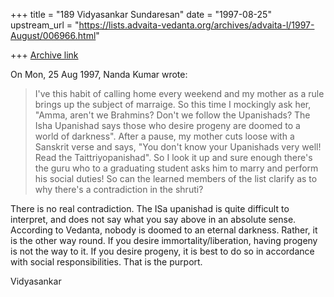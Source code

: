 +++
title = "189 Vidyasankar Sundaresan"
date = "1997-08-25"
upstream_url = "https://lists.advaita-vedanta.org/archives/advaita-l/1997-August/006966.html"

+++
[Archive link](https://lists.advaita-vedanta.org/archives/advaita-l/1997-August/006966.html)

On Mon, 25 Aug 1997, Nanda Kumar wrote:

> I've this habit of calling home every weekend and my mother as a rule
> brings up the subject of marraige. So this time I mockingly ask her,
> "Amma, aren't we Brahmins? Don't we follow the Upanishads? The Isha
> Upanishad says those who desire progeny are doomed to a world of
> darkness". After a pause,  my mother cuts loose with a Sanskrit verse
> and says, "You don't know your Upanishads very well! Read the
> Taittriyopanishad". So I look it up and sure enough there's the guru who
> to a graduating student asks him to marry and perform his social duties!
> So can the learned members of the list clarify as to why there's a
> contradiction in the shruti?

There is no real contradiction. The ISa upanishad is quite difficult to
interpret, and does not say what you say above in an absolute sense.
According to Vedanta, nobody is doomed to an eternal darkness. Rather, it
is the other way round. If you desire immortality/liberation, having
progeny is not the way to it. If you desire progeny, it is best to do so
in accordance with social responsibilities. That is the purport.

Vidyasankar

